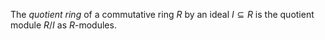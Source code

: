 The *quotient ring* of a commutative ring $R$ by an ideal $I \subseteq R$ is the quotient module $R / I$ as $R$-modules.
